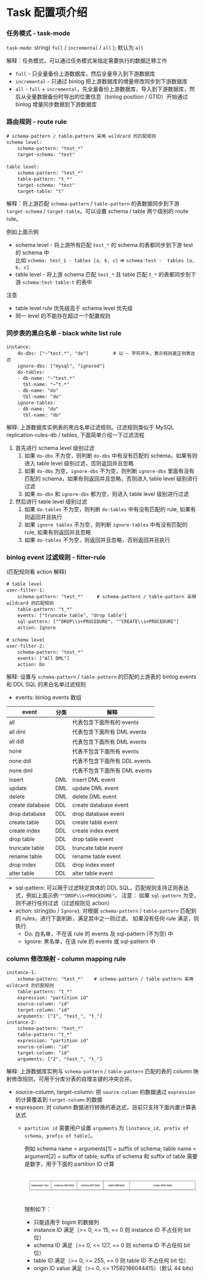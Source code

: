 Task 配置项介绍
===

### 任务模式 - task-mode

`task-mode`: string( `full` / `incremental` / `all` ); 默认为 `all`

解释：任务模式，可以通过任务模式来指定需要执行的数据迁移工作
- `full` - 只全量备份上游数据库，然后全量导入到下游数据库
- `incremental` - 只通过 binlog 把上游数据库的增量修改同步到下游数据库
- `all` - `full` + `incremental`，先全量备份上游数据库，导入到下游数据库，然后从全量数据备份时导出的位置信息（binlog position / GTID）开始通过 binlog 增量同步数据到下游数据库


### 路由规则 - route rule

```
# schema-pattern / table-pattern 采用 wildcard 的匹配规则
schema level:
​    schema-pattern: "test_*"
​    target-schema: "test"

table level:
​    schema-pattern: "test_*"
​    table-pattern: "t_*"
​    target-schema: "test"
​    target-table: "t"
```

解释：将上游匹配 `schema-pattern` / `table-pattern` 的表数据同步到下游 `target-schema` / `target-table`。可以设置 schema / table 两个级别的 route rule。

例如上面示例
- schema level - 将上游所有匹配 `test_*` 的 schema 的表都同步到下游 test 的 schema 中  
    比如 `schema: test_1 - tables [a, b, c]`  =>  `schema:test -  tables [a, b, c]`
- table level - 将上游 schema 匹配 `test_*` 且 table 匹配 `t_*` 的表都同步到下游 `schema:test table:t` 的表中

注意
- table level rule 优先级高于 schema level 优先级
- 同一 level 的不能存在超过一个配置规则


### 同步表的黑白名单 - black white list rule

```
instance:						
​    do-dbs: ["~^test.*", "do"]         # 以 ~ 字符开头，表示规则是正则表达式
​    ignore-dbs: ["mysql", "ignored"]
​    do-tables:
​    - db-name: "~^test.*"
​      tbl-name: "~^t.*"
​    - db-name: "do"
​      tbl-name: "do"
​    ignore-tables:
​    - db-name: "do"
​      tbl-name: "do"
```

解释: 上游数据库实例表的黑白名单过滤规则。过滤规则类似于 MySQL replication-rules-db / tables, 下面简单介绍一下过滤流程
1. 首先进行 schema level 级别过滤
    1. 如果 `do-dbs` 不为空，则判断 `do-dbs` 中有没有匹配的 schema，如果有则进入 table level 级别过滤，否则返回并且忽略
    2. 如果 `do-dbs` 为空，`ignore-dbs` 不为空，则判断 `ignore-dbs` 里面有没有匹配的 schema，如果有则返回并且忽略，否则进入 table level 级别进行过滤
    3. 如果 `do-dbs` 和 `ignore-dbs` 都为空，则进入 table level 级别进行过滤
2. 然后进行 table level 级别过滤
    1. 如果 `do-tables` 不为空，则判断 `do-tables` 中有没有匹配的 rule, 如果有则返回并且执行
    2. 如果 `ignore tables` 不为空，则判断 `ignore-tables` 中有没有匹配的 rule, 如果有则返回并且忽略
    3. 如果 `do-tables` 不为空，则返回并且忽略，否则返回并且执行


### binlog event 过滤规则 - filter-rule

(匹配规则看 action 解释)

```
# table level
user-filter-1:
​    schema-pattern: "test_*"     # schema-pattern / table-pattern 采用 wildcard 的匹配规则
​    table-pattern: "t_*"
​    events: ["truncate table", "drop table"]
​    sql-pattern: ["^DROP\\s+PROCEDURE", "^CREATE\\s+PROCEDURE"]
​    action: Ignore

# schema level
user-filter-2:
​    schema-pattern: "test_*"
​    events: ["All DML"]
​    action: Do
```

解释: 设置与 `schema-pattern` / `table-pattern` 的匹配的上游表的 binlog events 和 DDL SQL 的黑白名单过滤规则
- events: binlog events 数组

| event           | 分类 | 解释                           |
| --------------- | ---- | ----------------------------- |
| all             |      | 代表包含下面所有的 events        |
| all dml         |      | 代表包含下面所有 DML events     |
| all ddl         |      | 代表包含下面所有 DML events     |
| none            |      | 代表不包含下面所有 events        |
| none ddl        |      | 代表不包含下面所有 DDL events    |
| none dml        |      | 代表不包含下面所有 DML events    |
| insert          | DML  | insert DML event              |
| update          | DML  | update DML event              |
| delete          | DML  | delete DML event              |
| create database | DDL  | create database event         |
| drop database   | DDL  | drop database event           |
| create table    | DDL  | create table event            |
| create index    | DDL  | create index event            |
| drop table      | DDL  | drop table event              |
| truncate table  | DDL  | truncate table event          |
| rename table    | DDL  | rename table event            |
| drop index      | DDL  | drop index event              |
| alter table     | DDL  | alter table event             |

- sql-pattern: 可以用于过滤特定具体的 DDL SQL，匹配规则支持正则表达式，例如上面示例 `"^DROP\\s+PROCEDURE"`。 注意： 如果 `sql-pattern` 为空，则不进行任何过滤（过滤规则见 action）
- action: string(`Do` / `Ignore`);  对根据 `schema-pattern` / `table-pattern` 匹配到的 rules，进行下面判断，满足其中之一则过滤。 如果没有任何 rule 满足，则执行
    - Do: 白名单，不在该 rule 的 events 及 sql-pattern (不为空) 中
    - Ignore: 黑名单，在该 rule 的 events 或 sql-pattern 中


### column 修改映射 - column mapping rule

```
instance-1:
​    schema-pattern: "test_*"    # schema-pattern / table-pattern 采用 wildcard 的匹配规则
​    table-pattern: "t_*"
​    expression: "partition id"
​    source-column: "id"
​    target-column: "id"
​    arguments: ["1", "test_", "t_"]
instance-2:
​    schema-pattern: "test_*"
​    table-pattern: "t_*"
​    expression: "partition id"
​    source-column: "id"
​    target-column: "id"
​    arguments: ["2", "test_", "t_"]
```

解释: 上游数据库实例与 `schema-pattern` / `table-pattern` 匹配的表的 column 映射修改规则，可用于分库分表的自增主键的冲突合并。

- source-column, target-column: 把 `source-column` 的数据通过 `expression` 的计算覆盖到 `target-column` 的数据
- expression: 对 column 数据进行转换的表达式，目前只支持下面内置计算表达式
    - `partition id`
        需要用户设置 `arguments` 为 `[instance_id, prefix of schema, prefix of table]`。

        例如 schema name = arguments[1] + suffix of schema; table name = argument[2] + suffix of table; suffix of schema 和 suffix of table 需要是数字，用于下面的 partition ID 计算

        ![partition ID](../media/partition-id.png)

        限制如下：
        - 只能适用于 bigint 的数据列
        - instance ID 满足（>= 0, <= 15, == 0 则 instance ID 不占任何 bit 位）
        - schema ID 满足（>= 0, <= 127, == 0 则 schema ID 不占任何 bit 位）
        - table ID 满足（>= 0, <= 255, == 0 则 table ID 不占任何 bit 位）
        - origin ID value 满足（>= 0, <= 17592186044415）（默认 44 bits）
